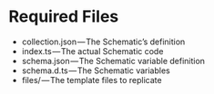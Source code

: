 # Required Files

- collection.json — The Schematic’s definition
- index.ts — The actual Schematic code
- schema.json — The Schematic variable definition
- schema.d.ts — The Schematic variables
- files/ — The template files to replicate